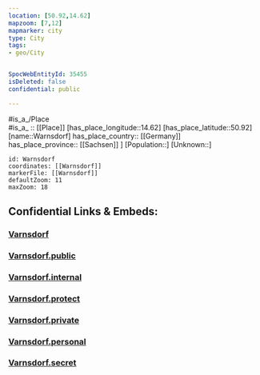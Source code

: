 ```yaml
---
location: [50.92,14.62] 
mapzoom: [7,12] 
mapmarker: city 
type: City
tags:
- geo/City


SpocWebEntityId: 35455
isDeleted: false
confidential: public

---
```

#is_a_/Place  
#is_a_ :: [[Place]] 
[has_place_longitude::14.62] 
[has_place_latitude::50.92] 
[name::Warnsdorf] 
has_place_country:: [[Germany]]  
has_place_province:: [[Sachsen]] ] 
[Population::] 
[Unknown::] 


```leaflet
id: Warnsdorf
coordinates: [[Warnsdorf]] 
markerFile: [[Warnsdorf]] 
defaultZoom: 11 
maxZoom: 18
```


## Confidential Links & Embeds: 

### [Varnsdorf](/_Standards/Earth/Continent/Europe/Europe~Central/Czech_Republic/regions~Czech_Republic/Ústecký/counties~Ústecký/Děčín/Varnsdorf.md) 

### [Varnsdorf.public](/_public/Earth/Continent/Europe/Europe~Central/Czech_Republic/regions~Czech_Republic/Ústecký/counties~Ústecký/Děčín/Varnsdorf.public.md) 

### [Varnsdorf.internal](/_internal/Earth/Continent/Europe/Europe~Central/Czech_Republic/regions~Czech_Republic/Ústecký/counties~Ústecký/Děčín/Varnsdorf.internal.md) 

### [Varnsdorf.protect](/_protect/Earth/Continent/Europe/Europe~Central/Czech_Republic/regions~Czech_Republic/Ústecký/counties~Ústecký/Děčín/Varnsdorf.protect.md) 

### [Varnsdorf.private](/_private/Earth/Continent/Europe/Europe~Central/Czech_Republic/regions~Czech_Republic/Ústecký/counties~Ústecký/Děčín/Varnsdorf.private.md) 

### [Varnsdorf.personal](/_personal/Earth/Continent/Europe/Europe~Central/Czech_Republic/regions~Czech_Republic/Ústecký/counties~Ústecký/Děčín/Varnsdorf.personal.md) 

### [Varnsdorf.secret](/_secret/Earth/Continent/Europe/Europe~Central/Czech_Republic/regions~Czech_Republic/Ústecký/counties~Ústecký/Děčín/Varnsdorf.secret.md)

